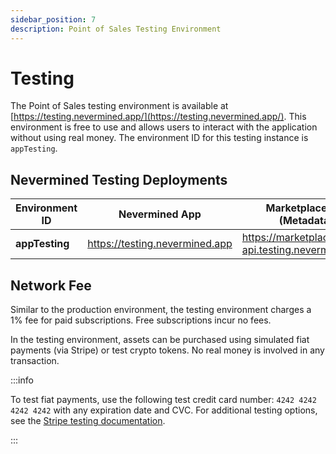 ```yaml
---
sidebar_position: 7
description: Point of Sales Testing Environment
---
```


# Testing

The Point of Sales testing environment is available at [https://testing.nevermined.app/](https://testing.nevermined.app/). This environment is free to use and allows users to interact with the application without using real money. The environment ID for this testing instance is `appTesting`.

## Nevermined Testing Deployments

Environment ID  | Nevermined App | Marketplace API (Metadata) | Node
----------------|----------------|----------------------------|------------------
**appTesting**  | https://testing.nevermined.app | https://marketplace-api.testing.nevermined.app | https://node.testing.nevermined.app

## Network Fee

Similar to the production environment, the testing environment charges a 1% fee for paid subscriptions. Free subscriptions incur no fees.

In the testing environment, assets can be purchased using simulated fiat payments (via Stripe) or test crypto tokens. No real money is involved in any transaction.

:::info

To test fiat payments, use the following test credit card number: `4242 4242 4242 4242` with any expiration date and CVC. For additional testing options, see the [Stripe testing documentation](https://docs.stripe.com/testing#testing-interactively).

:::
